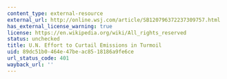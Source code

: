 ```yaml
---
content_type: external-resource
external_url: http://online.wsj.com/article/SB120796372237309757.html
has_external_license_warning: true
license: https://en.wikipedia.org/wiki/All_rights_reserved
status: unchecked
title: U.N. Effort to Curtail Emissions in Turmoil
uid: 89dc51b0-464e-47be-ac85-18186a9fe6ce
url_status_code: 401
wayback_url: ''
---
```

